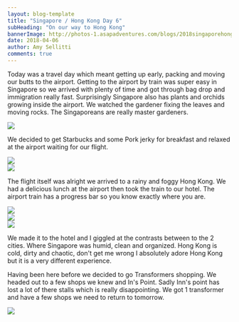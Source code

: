 ```yaml
---
layout: blog-template
title: "Singapore / Hong Kong Day 6"
subHeading: "On our way to Hong Kong"
bannerImage: http://photos-1.asapadventures.com/blogs/2018singaporehongkong/2018-04-06/20180406_203650.jpg_compressed.JPEG
date: 2018-04-06
author: Amy Sellitti
comments: true
---
```


Today was a travel day which meant getting up early, packing and moving our butts to the airport. Getting to the airport by train was super easy in Singapore so we arrived with plenty of time and got through bag drop and immigration really fast. Surprisingly Singapore also has plants and orchids growing inside the airport. We watched the gardener fixing the leaves and moving rocks. The Singaporeans are really master gardeners.

<div class="center-image"><img src="http://photos-1.asapadventures.com/blogs/2018singaporehongkong/2018-04-06/20180406_104938.jpg_compressed.JPEG" /></div>

We decided to get Starbucks and some Pork jerky for breakfast and relaxed at the airport waiting for our flight.

<div class="center-image"><img src="http://photos-1.asapadventures.com/blogs/2018singaporehongkong/2018-04-06/20180406_103653.jpg_compressed.JPEG" /></div>
<div class="center-image"><img src="http://photos-1.asapadventures.com/blogs/2018singaporehongkong/2018-04-06/20180406_104116.jpg_compressed.JPEG" /></div>

The flight itself was alright we arrived to a rainy and foggy Hong Kong. We had a delicious lunch at the airport then took the train to our hotel. The airport train has a progress bar so you know exactly where you are.

<div class="center-image"><img src="http://photos-1.asapadventures.com/blogs/2018singaporehongkong/2018-04-06/20180406_172439.jpg_compressed.JPEG" /></div>
<div class="center-image"><img src="http://photos-1.asapadventures.com/blogs/2018singaporehongkong/2018-04-06/20180406_180130.jpg_compressed.JPEG" /></div>
<div class="center-image"><img src="http://photos-1.asapadventures.com/blogs/2018singaporehongkong/2018-04-06/20180406_180651.jpg_compressed.JPEG" /></div>

We made it to the hotel and I giggled at the contrasts between to the 2 cities. Where Singapore was humid, clean and organized. Hong Kong is cold, dirty and chaotic, don't get me wrong I absolutely adore Hong Kong but it is a very different experience.

Having been here before we decided to go Transformers shopping. We headed out to a few shops we knew and In's Point. Sadly Inn's point has lost a lot of there stalls which is really disappointing. We got 1 transformer and have a few shops we need to return to tomorrow.

<div class="center-image"><img src="http://photos-1.asapadventures.com/blogs/2018singaporehongkong/2018-04-06/20180406_203650.jpg_compressed.JPEG" /></div>
